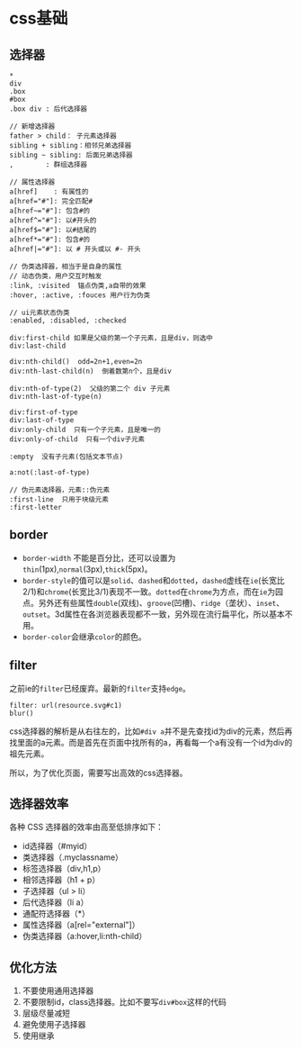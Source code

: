 # css基础

## 选择器

```markup
*
div
.box
#box
.box div : 后代选择器

// 新增选择器
father > child： 子元素选择器
sibling + sibling：相邻兄弟选择器
sibling ~ sibling: 后面兄弟选择器
,        : 群组选择器

// 属性选择器
a[href]    : 有属性的
a[href="#"]: 完全匹配#
a[href~="#"]: 包含#的
a[href^="#"]: 以#开头的
a[href$="#"]: 以#结尾的
a[href*="#"]: 包含#的
a[href|="#"]: 以 # 开头或以 #- 开头

// 伪类选择器，相当于是自身的属性
// 动态伪类，用户交互时触发
:link, :visited  锚点伪类,a自带的效果
:hover, :active, :fouces 用户行为伪类

// ui元素状态伪类
:enabled, :disabled, :checked

div:first-child 如果是父级的第一个子元素，且是div，则选中 
div:last-child

div:nth-child()  odd=2n+1,even=2n
div:nth-last-child(n)  倒着数第n个，且是div

div:nth-of-type(2)  父级的第二个 div 子元素
div:nth-last-of-type(n)

div:first-of-type
div:last-of-type
div:only-child  只有一个子元素，且是唯一的
div:only-of-child  只有一个div子元素

:empty  没有子元素(包括文本节点)

a:not(:last-of-type)

// 伪元素选择器，元素::伪元素
:first-line  只用于块级元素
:first-letter
```









## border

- `border-width` 不能是百分比，还可以设置为`thin`(1px),`normal`(3px),`thick`(5px)。
- `border-style`的值可以是`solid`、`dashed`和`dotted`，`dashed`虚线在`ie`(长宽比2/1)和`chrome`(长宽比3/1)表现不一致。`dotted`在`chrome`为方点，而在`ie`为园点。另外还有些属性`double`(双线)、`groove`(凹槽)、`ridge`（垄状）、`inset`、`outset`。3d属性在各浏览器表现都不一致，另外现在流行扁平化，所以基本不用。
- `border-color`会继承`color`的颜色。



## filter

之前ie的`filter`已经废弃。最新的`filter`支持`edge`。

```
filter: url(resource.svg#c1)   
blur()
```





css选择器的解析是从右往左的，比如`#div a`并不是先查找id为div的元素，然后再找里面的a元素。而是首先在页面中找所有的a，再看每一个a有没有一个id为div的祖先元素。

所以，为了优化页面，需要写出高效的css选择器。

## 选择器效率

各种 CSS 选择器的效率由高至低排序如下：

- id选择器（#myid）
- 类选择器（.myclassname）
- 标签选择器（div,h1,p）
- 相邻选择器（h1 + p）
- 子选择器（ul > li）
- 后代选择器（li a）
- 通配符选择器（*）
- 属性选择器（a[rel="external"]）
- 伪类选择器（a:hover,li:nth-child）


## 优化方法

1. 不要使用通用选择器
2. 不要限制id，class选择器。比如不要写`div#box`这样的代码
3. 层级尽量减短
4. 避免使用子选择器
5. 使用继承
